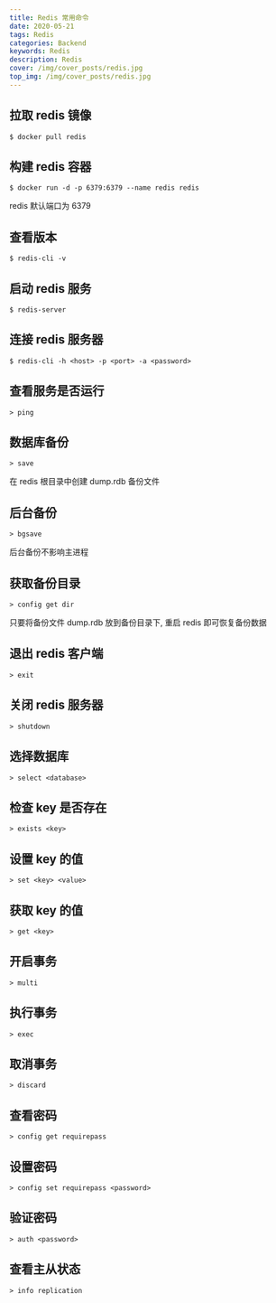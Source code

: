 ```yaml
---
title: Redis 常用命令
date: 2020-05-21
tags: Redis
categories: Backend
keywords: Redis
description: Redis
cover: /img/cover_posts/redis.jpg
top_img: /img/cover_posts/redis.jpg
---
```

## 拉取 redis 镜像

`$ docker pull redis`

## 构建 redis 容器

`$ docker run -d -p 6379:6379 --name redis redis`

redis 默认端口为 6379

## 查看版本

`$ redis-cli -v`

## 启动 redis 服务

`$ redis-server`

## 连接 redis 服务器

`$ redis-cli -h <host> -p <port> -a <password>`

## 查看服务是否运行

`> ping`

## 数据库备份

`> save`

在 redis 根目录中创建 dump.rdb 备份文件

## 后台备份

`> bgsave`

后台备份不影响主进程

## 获取备份目录

`> config get dir`

只要将备份文件 dump.rdb 放到备份目录下, 重启 redis 即可恢复备份数据

## 退出 redis 客户端

`> exit`

## 关闭 redis 服务器

`> shutdown`

## 选择数据库

`> select <database>`

## 检查 key 是否存在

`> exists <key>`

## 设置 key 的值

`> set <key> <value>`

## 获取 key 的值

`> get <key>`

## 开启事务

`> multi`

## 执行事务

`> exec`

## 取消事务

`> discard`

## 查看密码

`> config get requirepass`

## 设置密码

`> config set requirepass <password>`

## 验证密码

`> auth <password>`

## 查看主从状态

`> info replication`
